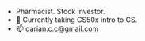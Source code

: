 - Pharmacist. Stock investor.
- 🌱 Currently taking CS50x intro to CS. 
- 📫 darian.c.c@gmail.com

<!---
dariancc/dariancc is a ✨ special ✨ repository because its `README.md` (this file) appears on your GitHub profile.
You can click the Preview link to take a look at your changes.
--->
